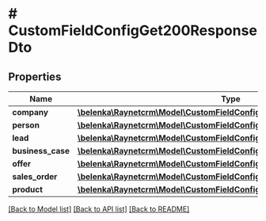 # # CustomFieldConfigGet200ResponseDto

## Properties

Name | Type | Description | Notes
------------ | ------------- | ------------- | -------------
**company** | [**\belenka\Raynetcrm\Model\CustomFieldConfigGet200ResponseItemDtoInner[]**](CustomFieldConfigGet200ResponseItemDtoInner.md) |  | [optional]
**person** | [**\belenka\Raynetcrm\Model\CustomFieldConfigGet200ResponseItemDtoInner[]**](CustomFieldConfigGet200ResponseItemDtoInner.md) |  | [optional]
**lead** | [**\belenka\Raynetcrm\Model\CustomFieldConfigGet200ResponseItemDtoInner[]**](CustomFieldConfigGet200ResponseItemDtoInner.md) |  | [optional]
**business_case** | [**\belenka\Raynetcrm\Model\CustomFieldConfigGet200ResponseItemDtoInner[]**](CustomFieldConfigGet200ResponseItemDtoInner.md) |  | [optional]
**offer** | [**\belenka\Raynetcrm\Model\CustomFieldConfigGet200ResponseItemDtoInner[]**](CustomFieldConfigGet200ResponseItemDtoInner.md) |  | [optional]
**sales_order** | [**\belenka\Raynetcrm\Model\CustomFieldConfigGet200ResponseItemDtoInner[]**](CustomFieldConfigGet200ResponseItemDtoInner.md) |  | [optional]
**product** | [**\belenka\Raynetcrm\Model\CustomFieldConfigGet200ResponseItemDtoInner[]**](CustomFieldConfigGet200ResponseItemDtoInner.md) |  | [optional]

[[Back to Model list]](../../README.md#models) [[Back to API list]](../../README.md#endpoints) [[Back to README]](../../README.md)
